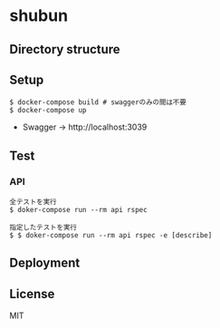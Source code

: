 # shubun

## Directory structure

## Setup

```
$ docker-compose build # swaggerのみの間は不要
$ docker-compose up
```

- Swagger -> http://localhost:3039

## Test

### API

```
全テストを実行
$ doker-compose run --rm api rspec

指定したテストを実行
$ $ doker-compose run --rm api rspec -e [describe]
```

## Deployment

## License

MIT
